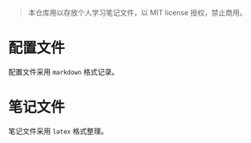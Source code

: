 > 本仓库用以存放个人学习笔记文件，以 MIT license 授权，禁止商用。

# 配置文件
配置文件采用 ``markdown`` 格式记录。

# 笔记文件
笔记文件采用 ``latex`` 格式整理。
